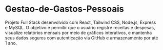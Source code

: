 # Gestao-de-Gastos-Pessoais
Projeto Full Stack desenvolvido com React, Tailwind CSS, Node.js, Express e MySQL. O objetivo é permitir que o usuário registre receitas e despesas, visualize relatórios mensais por meio de gráficos interativos, e mantenha seus dados seguros com autenticação via GitHub e armazenamento por até 1 ano.
